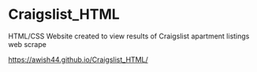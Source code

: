 # Craigslist_HTML
HTML/CSS Website created to view results of Craigslist apartment listings web scrape 

https://awish44.github.io/Craigslist_HTML/

